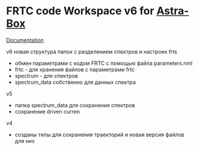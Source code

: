 # FRTC code Workspace v6 for [Astra-Box](https://github.com/temper8/Astra-Box)

[Documentation](https://popovlab.github.io/FRTC_DOC/)

v6 новая структура папок c разделением спектров и настроек frts
- обмен параметрами с кодом FRTC с помощью файла parameters.nml
- frtc - для хранения файлов с параметрами frtc
- spectrum - для спектров
- spectrum_data собственно для данных спектра

v5 

- папка spectrum_data для сохранения спектров 
- сохранение driven curren

v4 

- созданы типы для сохранения траекторий и новая версия файлов для них
